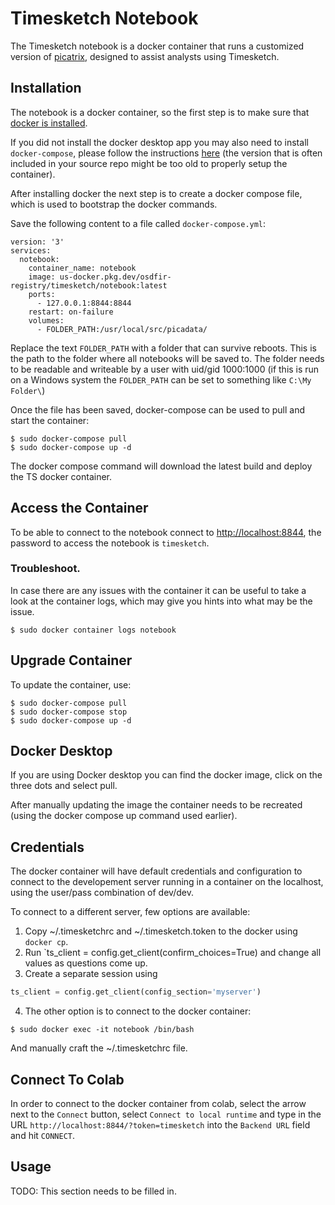 # Timesketch Notebook

The Timesketch notebook is a docker container that runs a customized version
of [picatrix](https://github.com/google/picatrix), designed to assist analysts
using Timesketch.

## Installation

The notebook is a docker container, so the first step is to make sure that
[docker is installed](https://docs.docker.com/engine/install/).

If you did not install the docker desktop app you may also need to install
`docker-compose`, please follow the instructions
[here](https://docs.docker.com/compose/install/) (the version that is often
included in your source repo might be too old to properly setup the container).

After installing docker the next step is to create a docker compose file, which
is used to bootstrap the docker commands.

Save the following content to a file called `docker-compose.yml`:

```
version: '3'
services:
  notebook:
    container_name: notebook
    image: us-docker.pkg.dev/osdfir-registry/timesketch/notebook:latest
    ports:
      - 127.0.0.1:8844:8844
    restart: on-failure
    volumes:
      - FOLDER_PATH:/usr/local/src/picadata/
```

Replace the text `FOLDER_PATH` with a folder that can survive reboots. This is
the path to the folder where all notebooks will be saved to. The folder needs
to be readable and writeable by a user with uid/gid 1000:1000 (if this is run
on a Windows system the `FOLDER_PATH` can be set to something like
`C:\My Folder\`)

Once the file has been saved, docker-compose can be used to pull and start
the container:

```shell
$ sudo docker-compose pull
$ sudo docker-compose up -d
```

The docker compose command will download the latest build and deploy the
TS docker container.


## Access the Container

To be able to connect to the notebook connect to
[http://localhost:8844](http://localhost:8844), the password to access
the notebook is `timesketch`.

### Troubleshoot.

In case there are any issues with the container it can be useful to take
a look at the container logs, which may give you hints into what may
be the issue.

```shell
$ sudo docker container logs notebook
```

## Upgrade Container

To update the container, use:

```shell
$ sudo docker-compose pull
$ sudo docker-compose stop
$ sudo docker-compose up -d
```

## Docker Desktop

If you are using Docker desktop you can find the docker image, click
on the three dots and select pull.

After manually updating the image the container needs to be recreated (using
the docker compose up command used earlier).

## Credentials

The docker container will have default credentials and configuration to connect
to the developement server running in a container on the localhost, using the
user/pass combination of dev/dev.

To connect to a different server, few options are available:

1. Copy ~/.timesketchrc and ~/.timesketch.token to the docker using `docker cp`.
2. Run `ts_client = config.get_client(confirm_choices=True) and change all
values as questions come up.
3. Create a separate session using 
```python
ts_client = config.get_client(config_section='myserver')
```
4. The other option is to connect to the docker container:
```shell
$ sudo docker exec -it notebook /bin/bash
```

And manually craft the ~/.timesketchrc file.

## Connect To Colab

In order to connect to the docker container from colab, select the arrow
next to the `Connect` button, select `Connect to local runtime` and type
in the URL `http://localhost:8844/?token=timesketch` into the `Backend URL`
field and hit `CONNECT`.

## Usage

TODO: This section needs to be filled in.
